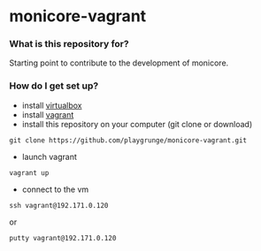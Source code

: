 monicore-vagrant
================

### What is this repository for? ###
Starting point to contribute to the development of monicore.

### How do I get set up? ###

* install [virtualbox](https://www.virtualbox.org/wiki/Downloads)
* install [vagrant](http://www.vagrantup.com/downloads.html)
* install this repository on your computer (git clone or download)
```Shell
git clone https://github.com/playgrunge/monicore-vagrant.git
```
* launch vagrant
```Shell
vagrant up
```
* connect to the vm
```Shell
ssh vagrant@192.171.0.120
```
or
```Shell
putty vagrant@192.171.0.120
```
